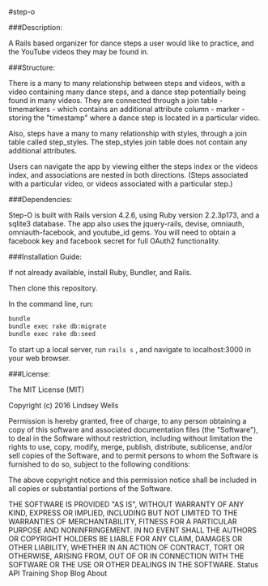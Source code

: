 #step-o

###Description:

A Rails based organizer for dance steps a user would like to practice, and the YouTube videos they may be found in. 

###Structure:

There is a many to many relationship between steps and videos, with a video containing many dance steps, and a dance step potentially being found in many videos.  They are connected through a join table - timemarkers - which contains an additional attribute column - marker - storing the "timestamp" where a dance step is located in a particular video.  

Also, steps have a many to many relationship with styles, through a join table called step_styles.  The step_styles join table does not contain any additional attributes.

Users can navigate the app by viewing either the steps index or the videos index, and associations are nested in both directions.  (Steps associated with a particular video, or videos associated with a particular step.)


###Dependencies:

Step-O is built with Rails version 4.2.6, using Ruby version 2.2.3p173, and a sqlite3 database. The app also uses the jquery-rails, devise, omniauth, omniauth-facebook, and youtube_id gems. You will need to obtain a facebook key and facebook secret for full OAuth2 functionality.

###Installation Guide:

If not already available, install Ruby, Bundler, and Rails.

Then clone this repository.

In the command line, run:

```bash
bundle
bundle exec rake db:migrate
bundle exec rake db:seed 
```

To start up a local server, run `rails s` , and navigate to localhost:3000 in your web browser.


###License:

The MIT License (MIT)

Copyright (c) 2016 Lindsey Wells

Permission is hereby granted, free of charge, to any person obtaining a copy
of this software and associated documentation files (the "Software"), to deal
in the Software without restriction, including without limitation the rights
to use, copy, modify, merge, publish, distribute, sublicense, and/or sell
copies of the Software, and to permit persons to whom the Software is
furnished to do so, subject to the following conditions:

The above copyright notice and this permission notice shall be included in
all copies or substantial portions of the Software.

THE SOFTWARE IS PROVIDED "AS IS", WITHOUT WARRANTY OF ANY KIND, EXPRESS OR
IMPLIED, INCLUDING BUT NOT LIMITED TO THE WARRANTIES OF MERCHANTABILITY,
FITNESS FOR A PARTICULAR PURPOSE AND NONINFRINGEMENT. IN NO EVENT SHALL THE
AUTHORS OR COPYRIGHT HOLDERS BE LIABLE FOR ANY CLAIM, DAMAGES OR OTHER
LIABILITY, WHETHER IN AN ACTION OF CONTRACT, TORT OR OTHERWISE, ARISING FROM,
OUT OF OR IN CONNECTION WITH THE SOFTWARE OR THE USE OR OTHER DEALINGS IN
THE SOFTWARE.
Status API Training Shop Blog About








